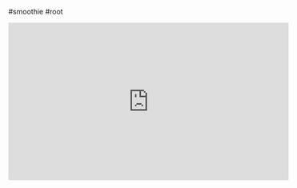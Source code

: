 #smoothie #root 

<iframe width="560" height="315" src="https://www.youtube.com/embed/2_MMdqqgqSs?si=aGVyAUBSRpRGtJRS" title="YouTube video player" frameborder="0" allow="accelerometer; autoplay; clipboard-write; encrypted-media; gyroscope; picture-in-picture; web-share" referrerpolicy="strict-origin-when-cross-origin" allowfullscreen></iframe>

